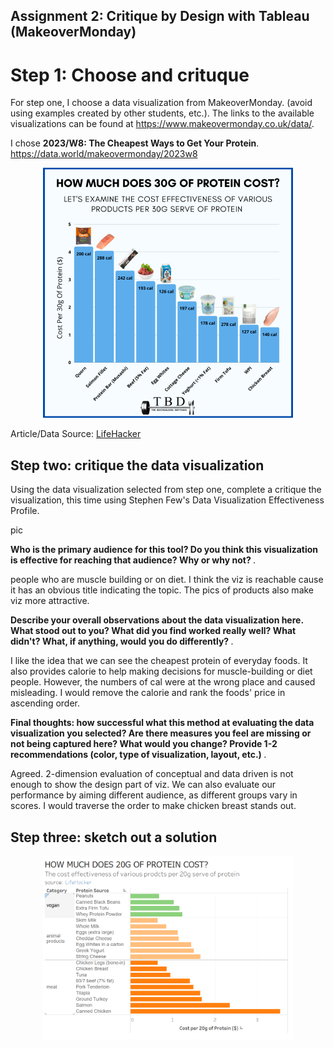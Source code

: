 ## Assignment 2: Critique by Design with Tableau (MakeoverMonday)
# Step 1: Choose and crituque
For step one, I choose a data visualization from MakeoverMonday. (avoid using examples created by other students, etc.). 
The links to the available visualizations can be found at https://www.makeovermonday.co.uk/data/. 

I chose <strong>2023/W8: The Cheapest Ways to Get Your Protein</strong>. https://data.world/makeovermonday/2023w8

<div style="text-align:center;">
  <img src="protein.png" width="400" />
</div>

Article/Data Source: 
<a href="https://lifehacker.com/the-cheapest-ways-to-get-your-protein-right-now-1850001760/" target="_blank">LifeHacker</a>

## Step two: critique the data visualization
Using the data visualization selected from step one, complete a critique the visualization, this time using Stephen Few's Data Visualization Effectiveness Profile.

pic

<strong>Who is the primary audience for this tool?  Do you think this visualization is effective for reaching that audience?  Why or why not? </strong>.

people who are muscle building or on diet. I think the viz is reachable cause it has an obvious title indicating the topic. The pics of products also make viz more attractive.

<strong>Describe your overall observations about the data visualization here.  What stood out to you?  What did you find worked really well?  What didn't?  What, if anything, would you do differently? </strong>.

I like the idea that we can see the cheapest protein of everyday foods. It also provides calorie to help making decisions for muscle-building or diet people. However, the numbers of cal were at the wrong place and caused misleading. I would remove the calorie and rank the foods' price in ascending order.  

<strong>Final thoughts: how successful what this method at evaluating the data visualization you selected? Are there measures you feel are missing or not being captured here?  What would you change?  Provide 1-2 recommendations (color, type of visualization, layout, etc.) </strong>.

Agreed. 2-dimension evaluation of conceptual and data driven is not enough to show the design part of viz. We can also evaluate our performance by aiming different audience, as different groups vary in scores. I would traverse the order to make chicken breast stands out.

## Step three: sketch out a solution
<div style="text-align:center;">
  <img src="sketch.png" width="400" />
</div>

